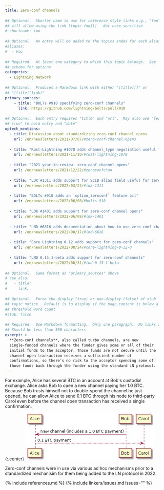 ```yaml
---
title: Zero-conf channels

## Optional.  Shorter name to use for reference style links e.g., "foo"
## will allow using the link [topic foo][].  Not case sensitive
# shortname: foo

## Optional.  An entry will be added to the topics index for each alias
#aliases:
#  - Foo

## Required.  At least one category to which this topic belongs.  See
## schema for options
categories:
  - Lightning Network

## Optional.  Produces a Markdown link with either "[title][]" or
## "[title](link)"
primary_sources:
    - title: "BOLTs #910 specifying zero-conf channels"
      link: https://github.com/lightning/bolts/pull/910

## Optional.  Each entry requires "title" and "url".  May also use "feature:
## true" to bold entry and "date"
optech_mentions:
  - title: Discussion about standardizing zero-conf channel opens
    url: /en/newsletters/2021/07/07/#zero-conf-channel-opens

  - title: "Rust-Lightning #1078 adds channel_type negotiation useful for zero-conf channels"
    url: /en/newsletters/2021/11/10/#rust-lightning-1078

  - title: "2021 year-in-review: zero-conf channel opens"
    url: /en/newsletters/2021/12/22/#zeroconfchan

  - title: "LDK #1311 adds support for SCID alias field useful for zero-conf channels"
    url: /en/newsletters/2022/03/23/#ldk-1311

  - title: "BOLTs #910 adds an `option_zeroconf` feature bit"
    url: /en/newsletters/2022/06/08/#bolts-910

  - title: "LDK #1401 adds support for zero-conf channel opens"
    url: /en/newsletters/2022/06/08/#ldk-1401

  - title: "LND #6816 adds documentation about how to use zero-conf channels"
    url: /en/newsletters/2022/08/17/#lnd-6816

  - title: "Core Lightning 0.12 adds support for zero-conf channels"
    url: /en/newsletters/2022/08/24/#core-lightning-0-12-0

  - title: "LND 0.15.1-beta adds support for zero-conf channels"
    url: /en/newsletters/2022/08/31/#lnd-0-15-1-beta

## Optional.  Same format as "primary_sources" above
# see_also:
#   - title:
#     link:

## Optional.  Force the display (true) or non-display (false) of stub
## topic notice.  Default is to display if the page.content is below a
## threshold word count
#stub: false

## Required.  Use Markdown formatting.  Only one paragraph.  No links allowed.
## Should be less than 500 characters
excerpt: >
  **Zero-conf channels**, also called turbo channels, are new
  single-funded channels where the funder gives some or all of their
  initial funds to the acceptor. Those funds are not secure until the
  channel open transaction receives a sufficient number of
  confirmations, so there’s no risk to the acceptor spending some of
  those funds back through the funder using the standard LN protocol.
---
```

For example, Alice has several BTC in an account at Bob's custodial
exchange.  Alice asks Bob to open a new channel paying her 1.0 BTC.
Because Bob trusts himself not to double-spend the channel he just
opened, he can allow Alice to send 0.1 BTC through his node to
third-party Carol even before the channel open transaction has received
a single confirmation.

{:.center}
![Zero-conf channel illustration](/img/posts/2021-07-zeroconf-channels.png)

Zero-conf channels were in use via various ad hoc mechanisms prior to a
standardized mechanisim for them being added to the LN protocol in 2022.

{% include references.md %}
{% include linkers/issues.md issues="" %}
